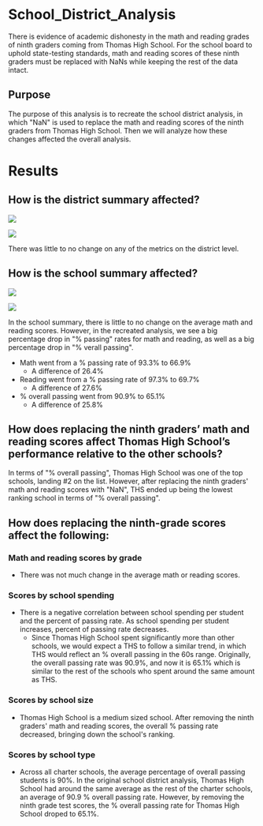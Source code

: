 # School_District_Analysis

There is evidence of academic dishonesty in the math and reading grades of ninth graders coming from Thomas High School. For the school board to uphold state-testing standards, math and reading scores of these ninth graders must be replaced with NaNs while keeping the rest of the data intact.

## Purpose
The purpose of this analysis is to recreate the school district analysis, in which "NaN" is used to replace the math and reading scores of the ninth graders from Thomas High School. Then we will analyze how these changes affected the overall analysis.


# Results

## How is the district summary affected?

![](Resources/Images/district_summary_before)

![](Resources/Images/district_summaey_after)

There was little to no change on any of the metrics on the district level.


## How is the school summary affected?

![](Resources/Images/school_summary_before)

![](Resources/Images/school_summary_after)

In the school summary, there is little to no change on the average math and reading scores. However, in the recreated analysis, we see a big percentage drop in "% passing" rates for math and reading, as well as a big percentage drop in "% verall passing".
- Math went from a % passing rate of 93.3% to 66.9%
    - A difference of 26.4%
- Reading went from a % passing rate of 97.3% to 69.7%
    - A difference of 27.6%
- % overall passing went from 90.9% to 65.1%
    - A difference of 25.8%
 

## How does replacing the ninth graders’ math and reading scores affect Thomas High School’s performance relative to the other schools?

In terms of "% overall passing", Thomas High School was one of the top schools, landing #2 on the list. However, after replacing the ninth graders' math and reading scores with "NaN", THS ended up being the lowest ranking school in terms of "% overall passing".

## How does replacing the ninth-grade scores affect the following:

### Math and reading scores by grade
- There was not much change in the average math or reading scores. 

### Scores by school spending
- There is a negative correlation between school spending per student and the percent of passing rate. As school spending per student increases, percent of passing rate decreases. 
    - Since Thomas High School spent significantly more than other schools, we would expect a THS to follow a similar trend, in which THS would reflect an % overall passing in the 60s range.
    Originally, the overall passing rate was 90.9%, and now it is 65.1% which is similar to the rest of the schools who spent around the same amount as THS. 

### Scores by school size
- Thomas High School is a medium sized school. After removing the ninth graders' math and reading scores, the overall % passing rate decreased, bringing down the school's ranking.

### Scores by school type
- Across all charter schools, the average percentage of  overall passing students is 90%. In the original school district analysis, Thomas High School had around the same average as the rest of the charter schools, an average of 90.9 % overall passing rate. However, by removing the ninth grade test scores, the % overall passing rate for Thomas High School droped to 65.1%.